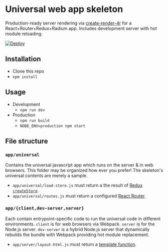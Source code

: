 Universal web app skeleton
==========================
Production-ready server rendering via [create-render-4r](https://github.com/heroku/create-render-4r) for a React+Router+Redux+Radium app. Includes development server with hot module reloading.

[![Deploy](https://www.herokucdn.com/deploy/button.svg)](https://heroku.com/deploy?template=https://github.com/heroku/skeleton-4r)

Installation
------------

* Clone this repo
* `npm install`

Usage
-----

* Development
  * `npm run dev`
* Production
  * `npm run build`
  * `NODE_ENV=production npm start`

File structure
--------------

### `app/universal`
Contains the universal javascript app which runs on the server & in web browsers. This folder may be organized how ever you prefer! The skeleton's universal contents are merely a sample.

  * `app/universal/load-store.js` must return a the result of [Redux `createStore`](http://redux.js.org/docs/api/createStore.html).
  * `app/universal/routes.js` must return a configured [React Router](https://github.com/reactjs/react-router/blob/master/docs/API.md#router).

### `app/{client,dev-server,server}`
Each contain entrypoint-specific code to run the universal code in different environments. `client` is for web browsers via Webpack. `server` is for the Node.js server. `dev-server` is a hybrid Node.js server that dynamically rebuilds the bundle with Webpack providing hot module replacement.

  * `app/server/layout-html.js` must return a [template function](https://github.com/heroku/create-render-4r#layouthtml).